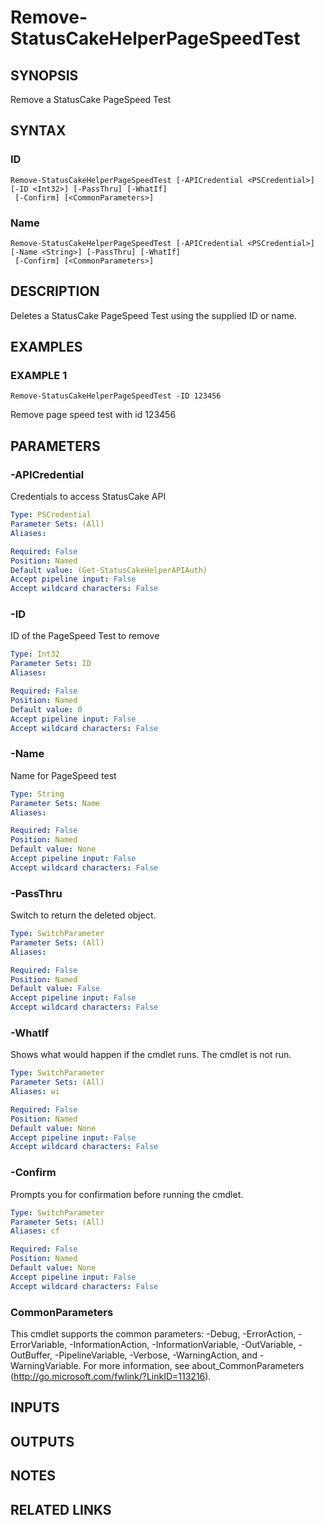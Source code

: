 # Remove-StatusCakeHelperPageSpeedTest

## SYNOPSIS
Remove a StatusCake PageSpeed Test

## SYNTAX

### ID
```
Remove-StatusCakeHelperPageSpeedTest [-APICredential <PSCredential>] [-ID <Int32>] [-PassThru] [-WhatIf]
 [-Confirm] [<CommonParameters>]
```

### Name
```
Remove-StatusCakeHelperPageSpeedTest [-APICredential <PSCredential>] [-Name <String>] [-PassThru] [-WhatIf]
 [-Confirm] [<CommonParameters>]
```

## DESCRIPTION
Deletes a StatusCake PageSpeed Test using the supplied ID or name.

## EXAMPLES

### EXAMPLE 1
```
Remove-StatusCakeHelperPageSpeedTest -ID 123456
```

Remove page speed test with id 123456

## PARAMETERS

### -APICredential
Credentials to access StatusCake API

```yaml
Type: PSCredential
Parameter Sets: (All)
Aliases:

Required: False
Position: Named
Default value: (Get-StatusCakeHelperAPIAuth)
Accept pipeline input: False
Accept wildcard characters: False
```

### -ID
ID of the PageSpeed Test to remove

```yaml
Type: Int32
Parameter Sets: ID
Aliases:

Required: False
Position: Named
Default value: 0
Accept pipeline input: False
Accept wildcard characters: False
```

### -Name
Name for PageSpeed test

```yaml
Type: String
Parameter Sets: Name
Aliases:

Required: False
Position: Named
Default value: None
Accept pipeline input: False
Accept wildcard characters: False
```

### -PassThru
Switch to return the deleted object.

```yaml
Type: SwitchParameter
Parameter Sets: (All)
Aliases:

Required: False
Position: Named
Default value: False
Accept pipeline input: False
Accept wildcard characters: False
```

### -WhatIf
Shows what would happen if the cmdlet runs.
The cmdlet is not run.

```yaml
Type: SwitchParameter
Parameter Sets: (All)
Aliases: wi

Required: False
Position: Named
Default value: None
Accept pipeline input: False
Accept wildcard characters: False
```

### -Confirm
Prompts you for confirmation before running the cmdlet.

```yaml
Type: SwitchParameter
Parameter Sets: (All)
Aliases: cf

Required: False
Position: Named
Default value: None
Accept pipeline input: False
Accept wildcard characters: False
```

### CommonParameters
This cmdlet supports the common parameters: -Debug, -ErrorAction, -ErrorVariable, -InformationAction, -InformationVariable, -OutVariable, -OutBuffer, -PipelineVariable, -Verbose, -WarningAction, and -WarningVariable.
For more information, see about_CommonParameters (http://go.microsoft.com/fwlink/?LinkID=113216).

## INPUTS

## OUTPUTS

## NOTES

## RELATED LINKS
